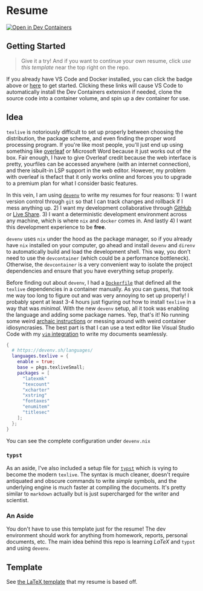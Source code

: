 # Resume

[![Open in Dev Containers](https://img.shields.io/static/v1?label=Dev%20Containers&message=Open&color=blue)](https://vscode.dev/redirect?url=vscode://ms-vscode-remote.remote-containers/cloneInVolume?url=https://github.com/suasuasuasuasua/resume-template)

## Getting Started

> Give it a try! And if you want to continue your own resume, click _use this
template_ near the top right on the repo.

If you already have VS Code and Docker installed, you can click the badge above
or
[here](https://vscode.dev/redirect?url=vscode://ms-vscode-remote.remote-containers/cloneInVolume?url=https://github.com/suasuasuasuasua/resume-template)
to get started. Clicking these links will cause VS Code to automatically install
the Dev Containers extension if needed, clone the source code into a container
volume, and spin up a dev container for use.

## Idea

`texlive` is notoriously difficult to set up properly between choosing the
distribution, the package scheme, and even finding the proper word processing
program. If you're like most people, you'll just end up using something like
[overleaf](https://www.overleaf.com) or Microsoft Word because it just works out
of the box. Fair enough, I have to give Overleaf credit because the web
interface is pretty, yourfiles can be accessed anywhere (with an internet
connection), and there isbuilt-in LSP support in the web editor. However, my
problem with overleaf is thefact that it only works online and forces you to
upgrade to a premium plan for what I consider basic features.

In this vein, I am using [`devenv`](https://devenv.sh) to write my resumes for
four reasons: 1) I want version control through `git` so that I can track
changes and rollback if I mess anything up. 2) I want my development
collaborative through [GitHub](https://github.com) or [Live
Share](https://marketplace.visualstudio.com/items?itemName=MS-vsliveshare.vsliveshare).
3) I want a deterministic development environment across any machine, which is
where `nix` and `docker` comes in. And lastly 4) I want this development
experience to be __free__.

`devenv` uses `nix` under the hood as the package manager, so if you already
have `nix` installed on your computer, go ahead and install `devenv` and
`direnv` to automatically build and load the development shell. This way, you
don't need to use the `devcontainer` (which could be a performance bottleneck).
Otherwise, the `devcontainer` is a very convenient way to isolate the project
dependencies and ensure that you have everything setup properly.

Before finding out about `devenv`, I had a
[`Dockerfile`](https://github.com/suasuasuasuasua/resume-template/blob/5ae4f3b4f9c8e1c347826ebec5c3602efc384b0d/.devcontainer/Dockerfile)
that defined all the `texlive` dependencies in a container manually. As you can
guess, that took me way too long to figure out and was very annoying to set up
properly! I probably spent at least 3-4 hours just figuring out how to install
`texlive` in a way that was _minimal_. With the new `devenv` setup, all it took
was enabling the language and adding some package names. Yep, that's it! No
running some weird [archaic instructions](https://tug.org/texlive/) or messing
around with weird container idiosyncrasies. The best part is that I can use a
text editor like Visual Studio Code with my [`vim`
integration](https://github.com/VSCodeVim/Vim) to write my documents seamlessly.

```nix
{
  # https://devenv.sh/languages/
  languages.texlive = {
    enable = true;
    base = pkgs.texliveSmall;
    packages = [
      "latexmk"
      "texcount"
      "xcharter"
      "xstring"
      "fontaxes"
      "enumitem"
      "titlesec"
    ];
  };
}
```

You can see the complete configuration under `devenv.nix`

### `typst`

As an aside, I've also included a setup file for [`typst`](https://typst.app)
which is vying to become the modern `texlive`. The syntax is much cleaner,
doesn't require antiquated and obscure commands to write _simple_ symbols, and
the underlying engine is much faster at compiling the documents. It's pretty
similar to `markdown` actually but is just supercharged for the writer and
scientist.

### An Aside

You don't have to use this template just for the resume! The dev environment
should work for anything from homework, reports, personal documents, etc. The
main idea behind this repo is learning $LaTeX$ and `typst` and using `devenv`.

## Template

See [the LaTeX template](template.tex) that my resume is based off.
